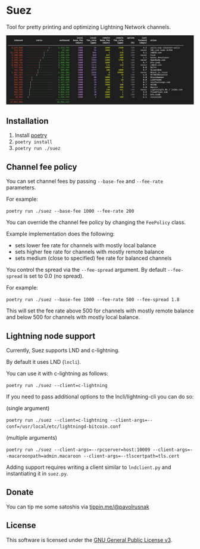 # Suez

Tool for pretty printing and optimizing Lightning Network channels.

![screenshot](screenshot.png)

## Installation

1. Install [poetry](https://python-poetry.org/)
2. `poetry install`
3. `poetry run ./suez`

## Channel fee policy

You can set channel fees by passing `--base-fee` and `--fee-rate` parameters.

For example:

`poetry run ./suez --base-fee 1000 --fee-rate 200`

You can override the channel fee policy by changing the `FeePolicy` class.

Example implementation does the following:

* sets lower fee rate for channels with mostly local balance
* sets higher fee rate for channels with mostly remote balance
* sets medium (close to specified) fee rate for balanced channels

You control the spread via the `--fee-spread` argument. By default `--fee-spread` is set to 0.0 (no spread).

For example:

`poetry run ./suez --base-fee 1000 --fee-rate 500 --fee-spread 1.8`

This will set the fee rate above 500 for channels with mostly remote balance and below 500
for channels with mostly local balance.

## Lightning node support

Currently, Suez supports LND and c-lightning.

By default it uses LND (`lncli`).

You can use it with c-lightning as follows:

`poetry run ./suez --client=c-lightning`

If you need to pass additional options to the lncli/lightning-cli you can do so:

(single argument)

`poetry run ./suez --client=c-lightning --client-args=--conf=/usr/local/etc/lightningd-bitcoin.conf`

(multiple arguments)

`poetry run ./suez --client-args=--rpcserver=host:10009 --client-args=--macaroonpath=admin.macaroon --client-args=--tlscertpath=tls.cert`

Adding support requires writing a client similar to `lndclient.py` and instantiating it in `suez.py`.

## Donate

You can tip me some satoshis via [tippin.me/@pavolrusnak](https://tippin.me/@pavolrusnak)

## License

This software is licensed under the [GNU General Public License v3](COPYING).
